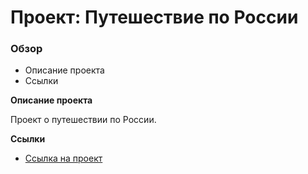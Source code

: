 # Проект: Путешествие по России

### Обзор
* Описание проекта
* Ссылки

**Описание проекта**

Проект о путешествии по России.


**Ссылки**

* [Ссылка на проект](https://github.com/Damir-ux/russian-travel.git)


